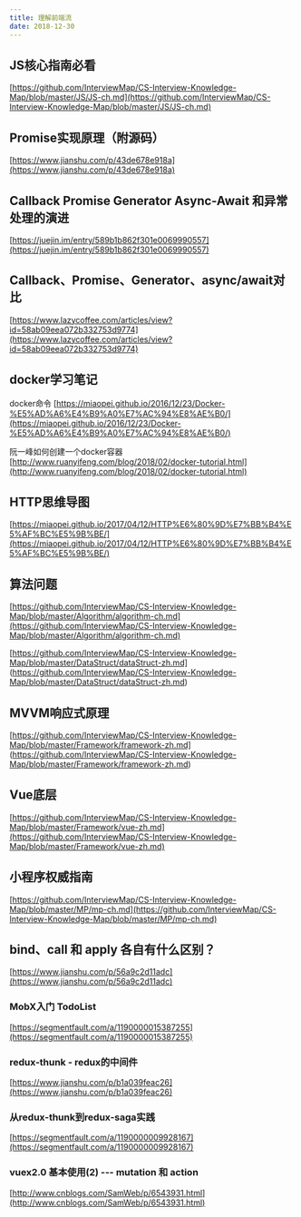 ```yaml
---
title: 理解前端流
date: 2018-12-30
---
```

## JS核心指南必看
[https://github.com/InterviewMap/CS-Interview-Knowledge-Map/blob/master/JS/JS-ch.md](https://github.com/InterviewMap/CS-Interview-Knowledge-Map/blob/master/JS/JS-ch.md)

## Promise实现原理（附源码）
[https://www.jianshu.com/p/43de678e918a](https://www.jianshu.com/p/43de678e918a)

## Callback Promise Generator Async-Await 和异常处理的演进
[https://juejin.im/entry/589b1b862f301e0069990557](https://juejin.im/entry/589b1b862f301e0069990557)

## Callback、Promise、Generator、async/await对比

[https://www.lazycoffee.com/articles/view?id=58ab09eea072b332753d9774](https://www.lazycoffee.com/articles/view?id=58ab09eea072b332753d9774)

## docker学习笔记

docker命令
[https://miaopei.github.io/2016/12/23/Docker-%E5%AD%A6%E4%B9%A0%E7%AC%94%E8%AE%B0/](https://miaopei.github.io/2016/12/23/Docker-%E5%AD%A6%E4%B9%A0%E7%AC%94%E8%AE%B0/)

阮一峰如何创建一个docker容器
[http://www.ruanyifeng.com/blog/2018/02/docker-tutorial.html](http://www.ruanyifeng.com/blog/2018/02/docker-tutorial.html)

## HTTP思维导图

[https://miaopei.github.io/2017/04/12/HTTP%E6%80%9D%E7%BB%B4%E5%AF%BC%E5%9B%BE/](https://miaopei.github.io/2017/04/12/HTTP%E6%80%9D%E7%BB%B4%E5%AF%BC%E5%9B%BE/)

## 算法问题

[https://github.com/InterviewMap/CS-Interview-Knowledge-Map/blob/master/Algorithm/algorithm-ch.md](https://github.com/InterviewMap/CS-Interview-Knowledge-Map/blob/master/Algorithm/algorithm-ch.md)

[https://github.com/InterviewMap/CS-Interview-Knowledge-Map/blob/master/DataStruct/dataStruct-zh.md]
(https://github.com/InterviewMap/CS-Interview-Knowledge-Map/blob/master/DataStruct/dataStruct-zh.md)

## MVVM响应式原理

[https://github.com/InterviewMap/CS-Interview-Knowledge-Map/blob/master/Framework/framework-zh.md]
(https://github.com/InterviewMap/CS-Interview-Knowledge-Map/blob/master/Framework/framework-zh.md)

## Vue底层
[https://github.com/InterviewMap/CS-Interview-Knowledge-Map/blob/master/Framework/vue-zh.md](https://github.com/InterviewMap/CS-Interview-Knowledge-Map/blob/master/Framework/vue-zh.md)

## 小程序权威指南

[https://github.com/InterviewMap/CS-Interview-Knowledge-Map/blob/master/MP/mp-ch.md](https://github.com/InterviewMap/CS-Interview-Knowledge-Map/blob/master/MP/mp-ch.md)

## bind、call 和 apply 各自有什么区别？

[https://www.jianshu.com/p/56a9c2d11adc](https://www.jianshu.com/p/56a9c2d11adc)


### MobX入门 TodoList
[https://segmentfault.com/a/1190000015387255](https://segmentfault.com/a/1190000015387255)

### redux-thunk - redux的中间件
[https://www.jianshu.com/p/b1a039feac26](https://www.jianshu.com/p/b1a039feac26)

### 从redux-thunk到redux-saga实践
[https://segmentfault.com/a/1190000009928167](https://segmentfault.com/a/1190000009928167)

### vuex2.0 基本使用(2) --- mutation 和 action
[http://www.cnblogs.com/SamWeb/p/6543931.html](http://www.cnblogs.com/SamWeb/p/6543931.html)
